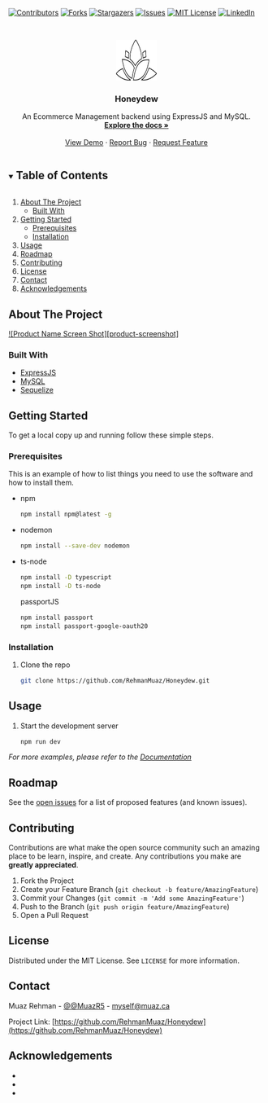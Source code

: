 [![Contributors][contributors-shield]][contributors-url]
[![Forks][forks-shield]][forks-url]
[![Stargazers][stars-shield]][stars-url]
[![Issues][issues-shield]][issues-url]
[![MIT License][license-shield]][license-url]
[![LinkedIn][linkedin-shield]][linkedin-url]

<!-- PROJECT LOGO -->
<br />
<p align="center">
  <a href="https://github.com/RehmanMuaz/Honeydew">
    <img src="images/main-logo.svg" alt="Logo" width="80" height="80">
  </a>

  <h3 align="center">Honeydew</h3>

  <p align="center">
    An Ecommerce Management backend using ExpressJS and MySQL.
    <br />
    <a href="https://github.com/RehmanMuaz/Honeydew"><strong>Explore the docs »</strong></a>
    <br />
    <br />
    <a href="https://github.com/RehmanMuaz/Honeydew">View Demo</a>
    ·
    <a href="https://github.com/RehmanMuaz/Honeydew/issues">Report Bug</a>
    ·
    <a href="https://github.com/RehmanMuaz/Honeydew/issues">Request Feature</a>
  </p>
</p>

<!-- TABLE OF CONTENTS -->
<details open="open">
  <summary><h2 style="display: inline-block">Table of Contents</h2></summary>
  <ol>
    <li>
      <a href="#about-the-project">About The Project</a>
      <ul>
        <li><a href="#built-with">Built With</a></li>
      </ul>
    </li>
    <li>
      <a href="#getting-started">Getting Started</a>
      <ul>
        <li><a href="#prerequisites">Prerequisites</a></li>
        <li><a href="#installation">Installation</a></li>
      </ul>
    </li>
    <li><a href="#usage">Usage</a></li>
    <li><a href="#roadmap">Roadmap</a></li>
    <li><a href="#contributing">Contributing</a></li>
    <li><a href="#license">License</a></li>
    <li><a href="#contact">Contact</a></li>
    <li><a href="#acknowledgements">Acknowledgements</a></li>
  </ol>
</details>

<!-- ABOUT THE PROJECT -->

## About The Project

[![Product Name Screen Shot][product-screenshot]](https://example.com)

### Built With

-   [ExpressJS](https://expressjs.com/)
-   [MySQL](https://www.mysql.com/)
-   [Sequelize](https://sequelize.org/)

<!-- GETTING STARTED -->

## Getting Started

To get a local copy up and running follow these simple steps.

### Prerequisites

This is an example of how to list things you need to use the software and how to install them.

-   npm
    ```sh
    npm install npm@latest -g
    ```
-   nodemon
    ```sh
    npm install --save-dev nodemon
    ```
-   ts-node
    ```sh
    npm install -D typescript
    npm install -D ts-node
    ```
    passportJS
    ```sh
    npm install passport
    npm install passport-google-oauth20
    ```
### Installation

1. Clone the repo
    ```sh
    git clone https://github.com/RehmanMuaz/Honeydew.git
    ```

<!-- USAGE EXAMPLES -->

## Usage

1. Start the development server
    ```sh
    npm run dev
    ```

_For more examples, please refer to the [Documentation](https://example.com)_

<!-- ROADMAP -->

## Roadmap

See the [open issues](https://github.com/RehmanMuaz/Honeydew/issues) for a list of proposed features (and known issues).

<!-- CONTRIBUTING -->

## Contributing

Contributions are what make the open source community such an amazing place to be learn, inspire, and create. Any contributions you make are **greatly appreciated**.

1. Fork the Project
2. Create your Feature Branch (`git checkout -b feature/AmazingFeature`)
3. Commit your Changes (`git commit -m 'Add some AmazingFeature'`)
4. Push to the Branch (`git push origin feature/AmazingFeature`)
5. Open a Pull Request

<!-- LICENSE -->

## License

Distributed under the MIT License. See `LICENSE` for more information.

<!-- CONTACT -->

## Contact

Muaz Rehman - [@@MuazR5](https://twitter.com/@MuazR5) - myself@muaz.ca

Project Link: [https://github.com/RehmanMuaz/Honeydew](https://github.com/RehmanMuaz/Honeydew)

<!-- ACKNOWLEDGEMENTS -->

## Acknowledgements

-   []()
-   []()
-   []()

<!-- MARKDOWN LINKS & IMAGES -->
<!-- https://www.markdownguide.org/basic-syntax/#reference-style-links -->

[contributors-shield]: https://img.shields.io/github/contributors/RehmanMuaz/Honeydew.svg?style=for-the-badge
[contributors-url]: https://github.com/RehmanMuaz/Honeydew/graphs/contributors
[forks-shield]: https://img.shields.io/github/forks/RehmanMuaz/Honeydew.svg?style=for-the-badge
[forks-url]: https://github.com/RehmanMuaz/Honeydew/network/members
[stars-shield]: https://img.shields.io/github/stars/RehmanMuaz/Honeydew.svg?style=for-the-badge
[stars-url]: https://github.com/RehmanMuaz/Honeydew/stargazers
[issues-shield]: https://img.shields.io/github/issues/RehmanMuaz/Honeydew.svg?style=for-the-badge
[issues-url]: https://github.com/RehmanMuaz/Honeydew/issues
[license-shield]: https://img.shields.io/github/license/RehmanMuaz/Honeydew.svg?style=for-the-badge
[license-url]: https://github.com/RehmanMuaz/Honeydew/blob/master/LICENSE.txt
[linkedin-shield]: https://img.shields.io/badge/-LinkedIn-black.svg?style=for-the-badge&logo=linkedin&colorB=555
[linkedin-url]: https://www.linkedin.com/in/muazrehman/
